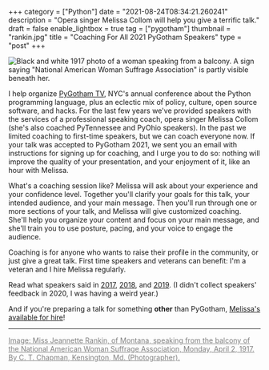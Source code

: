 +++
category = ["Python"]
date = "2021-08-24T08:34:21.260241"
description = "Opera singer Melissa Collom will help you give a terrific talk."
draft = false
enable_lightbox = true
tag = ["pygotham"]
thumbnail = "rankin.jpg"
title = "Coaching For All 2021 PyGotham Speakers"
type = "post"
+++

![Black and white 1917 photo of a woman speaking from a balcony. A sign saying "National American Woman Suffrage Association" is partly visible beneath her.](rankin.jpg)

I help organize [PyGotham TV](https://pygotham.tv), NYC's annual conference about the Python programming language, plus an eclectic mix of policy, culture, open source software, and hacks. For the last few years we've provided speakers with the services of a professional speaking coach, opera singer Melissa Collom (she's also coached PyTennessee and PyOhio speakers). In the past we limited coaching to first-time speakers, but we can coach everyone now. If your talk was accepted to PyGotham 2021, we sent you an email with instructions for signing up for coaching, and I urge you to do so: nothing will improve the quality of your presentation, and your enjoyment of it, like an hour with Melissa.

What's a coaching session like? Melissa will ask about your experience and your confidence level. Together you'll clarify your goals for this talk, your intended audience, and your main message. Then you'll run through one or more sections of your talk, and Melissa will give customized coaching. She'll help you organize your content and focus on your main message, and she'll train you to use posture, pacing, and your voice to engage the audience.

Coaching is for anyone who wants to raise their profile in the community, or just give a great talk. First time speakers and veterans can benefit: I'm a veteran and I hire Melissa regularly.

Read what speakers said in [2017](recap-coaching-for-pygotham-speakers-2017), [2018](recap-coaching-for-pygotham-speakers-2018), and [2019](pygotham-2019-speaker-coaching-recap.md). (I didn't collect speakers' feedback in 2020, I was having a weird year.) 

And if you're preparing a talk for something **other** than PyGotham, [Melissa's available for hire](https://www.dynamic-communication.com/)!

***

<a href="https://commons.wikimedia.org/wiki/File:Miss_Jeannette_Rankin,_of_Montana,_speaking_from_the_balcony_of_the_National_American_Woman_Suffrage_Association,_Monday,_April_2,_1917._LOC.jpg" style="color: gray">Image: Miss Jeannette Rankin, of Montana, speaking from the balcony of the National American Woman Suffrage Association, Monday, April 2, 1917. By C. T. Chapman, Kensington, Md. (Photographer).</a>
